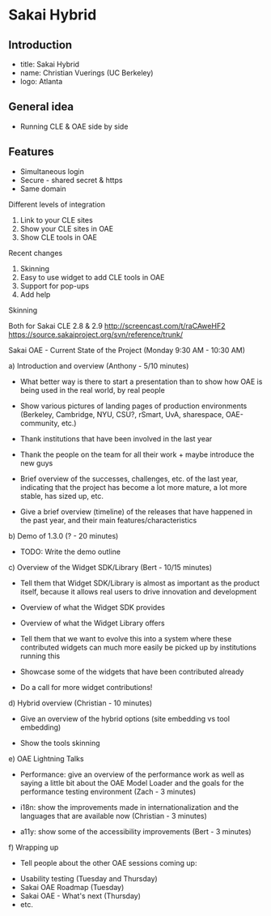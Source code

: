 # Sakai Hybrid

## Introduction
 - title: Sakai Hybrid
 - name: Christian Vuerings (UC Berkeley)
 - logo: Atlanta

## General idea
 - Running CLE & OAE side by side

## Features
 - Simultaneous login
 - Secure - shared secret & https
 - Same domain


Different levels of integration

1) Link to your CLE sites
2) Show your CLE sites in OAE
3) Show CLE tools in OAE

Recent changes

1) Skinning
2) Easy to use widget to add CLE tools in OAE
3) Support for pop-ups
4) Add help

Skinning

Both for Sakai CLE 2.8 & 2.9
http://screencast.com/t/raCAweHF2
https://source.sakaiproject.org/svn/reference/trunk/










Sakai OAE - Current State of the Project
(Monday 9:30 AM - 10:30 AM)


a) Introduction and overview (Anthony - 5/10 minutes)

- What better way is there to start a presentation than to show how OAE is being used
in the real world, by real people

- Show various pictures of landing pages of production environments (Berkeley, Cambridge,
NYU, CSU?, rSmart, UvA, sharespace, OAE-community, etc.)

- Thank institutions that have been involved in the last year

- Thank the people on the team for all their work + maybe introduce the new guys

- Brief overview of the successes, challenges, etc. of the last year, indicating that the project
has become a lot more mature, a lot more stable, has sized up, etc.

- Give a brief overview (timeline) of the releases that have happened in the past year, and
their main features/characteristics


b) Demo of 1.3.0 (? - 20 minutes)

- TODO: Write the demo outline


c) Overview of the Widget SDK/Library (Bert - 10/15 minutes)

- Tell them that Widget SDK/Library is almost as important as the product itself, because it
allows real users to drive innovation and development

- Overview of what the Widget SDK provides

- Overview of what the Widget Library offers

- Tell them that we want to evolve this into a system where these contributed widgets can
much more easily be picked up by institutions running this

- Showcase some of the widgets that have been contributed already

- Do a call for more widget contributions!



d) Hybrid overview (Christian - 10 minutes)

- Give an overview of the hybrid options (site embedding vs tool embedding)

- Show the tools skinning



e) OAE Lightning Talks

- Performance: give an overview of the performance work as well as saying a little bit
about the OAE Model Loader and the goals for the performance testing environment (Zach - 3 minutes)

- i18n: show the improvements made in internationalization and the languages that are
available now (Christian - 3 minutes)

- a11y: show some of the accessibility improvements (Bert - 3 minutes)



f) Wrapping up

- Tell people about the other OAE sessions coming up:

* Usability testing (Tuesday and Thursday)
* Sakai OAE Roadmap (Tuesday)
* Sakai OAE - What's next (Thursday)
* etc.
